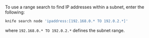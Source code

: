 To use a range search to find IP addresses within a subnet, enter the
following:

```bash
knife search node 'ipaddress:[192.168.0.* TO 192.0.2.*]'
```

where `192.168.0.* TO 192.0.2.*` defines the subnet range.
